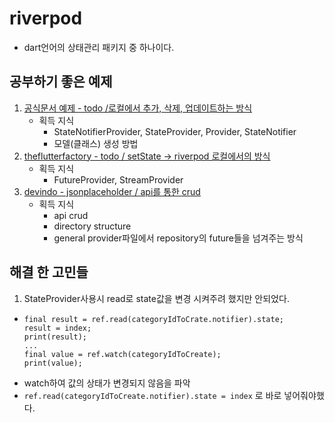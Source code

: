 # riverpod

- dart언어의 상태관리 패키지 중 하나이다.

## 공부하기 좋은 예제

1. [공식문서 예제 - todo /로컬에서 추가, 삭제, 업데이트하는 방식 ](https://github.com/rrousselGit/riverpod/blob/master/examples/todos/lib/main.dart)
   - 획득 지식
     - StateNotifierProvider, StateProvider, Provider, StateNotifier
     - 모델(클래스) 생성 방법
2. [theflutterfactory - todo / setState -> riverpod 로컬에서의 방식](https://github.com/theflutterfactory/Flutter-Tutorials/tree/riverpod_finished_1)
   - 획득 지식
     - FutureProvider, StreamProvider
3. [devindo - jsonplaceholder / api를 통한 crud](https://github.com/hifiaz/youtube-devindo/tree/crud_jsonplaceholder)
   - 획득 지식
     - api crud
     - directory structure
     - general provider파일에서 repository의 future들을 넘겨주는 방식

## 해결 한 고민들

1. StateProvider사용시 read로 state값을 변경 시켜주려 했지만 안되었다.

- ```
  final result = ref.read(categoryIdToCrate.notifier).state;
  result = index;
  print(result);
  ...
  final value = ref.watch(categoryIdToCreate);
  print(value);
  ```
- watch하여 값의 상태가 변경되지 않음을 파악
- `ref.read(categoryIdToCreate.notifier).state = index` 로 바로 넣어줘야했다.
